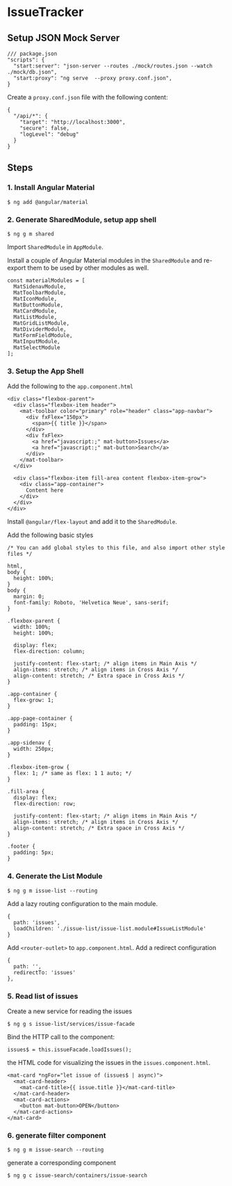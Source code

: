 # IssueTracker

## Setup JSON Mock Server

```
/// package.json
"scripts": {
  "start:server": "json-server --routes ./mock/routes.json --watch ./mock/db.json",
  "start:proxy": "ng serve  --proxy proxy.conf.json",
}
```

Create a `proxy.conf.json` file with the following content:

```
{
  "/api/*": {
    "target": "http://localhost:3000",
    "secure": false,
    "logLevel": "debug"
  }
}
```

## Steps

### 1. Install Angular Material

```
$ ng add @angular/material
```

### 2. Generate SharedModule, setup app shell

```
$ ng g m shared
```

Import `SharedModule` in `AppModule`.

Install a couple of Angular Material modules in the `SharedModule` and re-export them to be used by other modules as well.

```
const materialModules = [
  MatSidenavModule,
  MatToolbarModule,
  MatIconModule,
  MatButtonModule,
  MatCardModule,
  MatListModule,
  MatGridListModule,
  MatDividerModule,
  MatFormFieldModule,
  MatInputModule,
  MatSelectModule
];
```

### 3. Setup the App Shell

Add the following to the `app.component.html`

```
<div class="flexbox-parent">
  <div class="flexbox-item header">
    <mat-toolbar color="primary" role="header" class="app-navbar">
      <div fxFlex="150px">
        <span>{{ title }}</span>
      </div>
      <div fxFlex>
        <a href="javascript:;" mat-button>Issues</a>
        <a href="javascript:;" mat-button>Search</a>
      </div>
    </mat-toolbar>
  </div>

  <div class="flexbox-item fill-area content flexbox-item-grow">
    <div class="app-container">
      Content here
    </div>
  </div>
</div>
```

Install `@angular/flex-layout` and add it to the `SharedModule`.

Add the following basic styles

```
/* You can add global styles to this file, and also import other style files */

html,
body {
  height: 100%;
}
body {
  margin: 0;
  font-family: Roboto, 'Helvetica Neue', sans-serif;
}

.flexbox-parent {
  width: 100%;
  height: 100%;

  display: flex;
  flex-direction: column;

  justify-content: flex-start; /* align items in Main Axis */
  align-items: stretch; /* align items in Cross Axis */
  align-content: stretch; /* Extra space in Cross Axis */
}

.app-container {
  flex-grow: 1;
}

.app-page-container {
  padding: 15px;
}

.app-sidenav {
  width: 250px;
}

.flexbox-item-grow {
  flex: 1; /* same as flex: 1 1 auto; */
}

.fill-area {
  display: flex;
  flex-direction: row;

  justify-content: flex-start; /* align items in Main Axis */
  align-items: stretch; /* align items in Cross Axis */
  align-content: stretch; /* Extra space in Cross Axis */
}

.footer {
  padding: 5px;
}
```

### 4. Generate the List Module

```
$ ng g m issue-list --routing
```

Add a lazy routing configuration to the main module.

```
{
  path: 'issues',
  loadChildren: './issue-list/issue-list.module#IssueListModule'
}
```

Add `<router-outlet>` to `app.component.html`. Add a redirect configuration

```
{
  path: '',
  redirectTo: 'issues'
},
```

### 5. Read list of issues

Create a new service for reading the issues

```
$ ng g s issue-list/services/issue-facade
```

Bind the HTTP call to the component:

```
issues$ = this.issueFacade.loadIssues();
```

the HTML code for visualizing the issues in the `issues.component.html`.

```
<mat-card *ngFor="let issue of (issues$ | async)">
  <mat-card-header>
    <mat-card-title>{{ issue.title }}</mat-card-title>
  </mat-card-header>
  <mat-card-actions>
    <button mat-button>OPEN</button>
  </mat-card-actions>
</mat-card>
```

### 6. generate filter component

```
$ ng g m issue-search --routing
```

generate a corresponding component

```
$ ng g c issue-search/containers/issue-search
```
